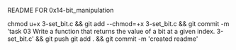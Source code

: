 README FOR 0x14-bit_manipulation

chmod u+x 3-set_bit.c && git add --chmod=+x 3-set_bit.c && git commit -m 'task 03 Write a function that returns the value of a bit at a given index. 3-set_bit.c' && git push
git add . && git commit -m 'created readme'